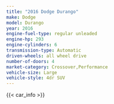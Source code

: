 ```yaml
---
title: "2016 Dodge Durango"
make: Dodge
model: Durango
year: 2016
engine-fuel-type: regular unleaded
engine-hp: 293
engine-cylinders: 6
transmission-type: Automatic
driven-wheels: all wheel drive
number-of-doors: 4
market-category: Crossover,Performance
vehicle-size: Large
vehicle-style: 4dr SUV
---
```


{{< car_info >}}
